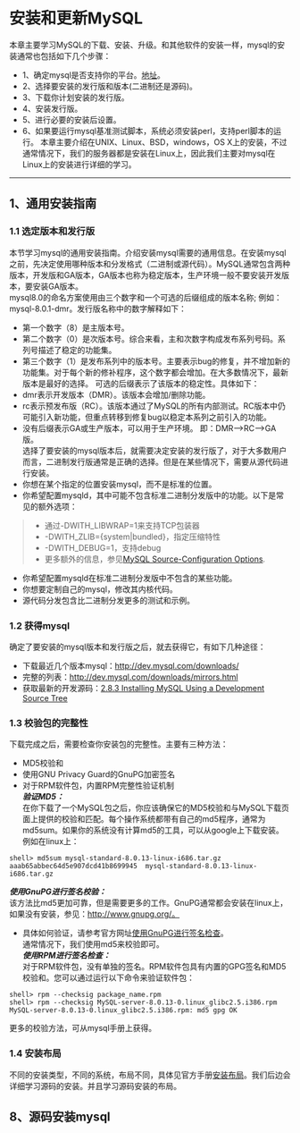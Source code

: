 # 安装和更新MySQL
本章主要学习MySQL的下载、安装、升级。和其他软件的安装一样，mysql的安装通常也包括如下几个步骤：  
 - 1、确定mysql是否支持你的平台。[地址](https://www.mysql.com/support/supportedplatforms/database.html)。
 - 2、选择要安装的发行版和版本(二进制还是源码)。
 - 3、下载你计划安装的发行版。
 - 4、安装发行版。
 - 5、进行必要的安装后设置。
 - 6、如果要运行mysql基准测试脚本，系统必须安装perl，支持perl脚本的运行。
本章主要介绍在UNIX、Linux、BSD，windows，OS X上的安装，不过通常情况下，我们的服务器都是安装在Linux上，因此我们主要对mysql在Linux上的安装进行详细的学习。

---
## 1、通用安装指南
### 1.1 选定版本和发行版
本节学习mysql的通用安装指南。介绍安装mysql需要的通用信息。在安装mysql之前，先决定使用哪种版本和分发格式（二进制或源代码）。MySQL通常包含两种版本，开发版和GA版本，GA版本也称为稳定版本，生产环境一般不要安装开发版本，要安装GA版本。  
mysql8.0的命名方案使用由三个数字和一个可选的后缀组成的版本名称; 例如：mysql-8.0.1-dmr。发行版名称中的数字解释如下：  
 - 第一个数字（8）是主版本号。
 - 第二个数字（0）是次版本号。综合来看，主和次数字构成发布系列号码。系列号描述了稳定的功能集。
 - 第三个数字（1）是发布系列中的版本号。主要表示bug的修复，并不增加新的功能集。对于每个新的修补程序，这个数字都会增加。在大多数情况下，最新版本是最好的选择。
可选的后缀表示了该版本的稳定性。具体如下：  
 - dmr表示开发版本（DMR）。该版本会增加/删除功能。
 - rc表示预发布版（RC）。该版本通过了MySQL的所有内部测试。RC版本中仍可能引入新功能，但重点转移到修复bug以稳定本系列之前引入的功能。
 - 没有后缀表示GA或生产版本，可以用于生产环境。
即：DMR-->RC-->GA版。  
选择了要安装的mysql版本后，就需要决定安装的发行版了，对于大多数用户而言，二进制发行版通常是正确的选择。但是在某些情况下，需要从源代码进行安装。  
 - 你想在某个指定的位置安装mysql，而不是标准的位置。
 - 你希望配置mysqld，其中可能不包含标准二进制分发版中的功能。以下是常见的额外选项：  
 > - 通过-DWITH_LIBWRAP=1来支持TCP包装器
 > - -DWITH_ZLIB={system|bundled}，指定压缩特性
 > - -DWITH_DEBUG=1，支持debug
 > - 更多额外的信息，参见[MySQL Source-Configuration Options](https://dev.mysql.com/doc/refman/8.0/en/source-configuration-options.html).
 - 你希望配置mysqld在标准二进制分发版中不包含的某些功能。
 - 你想要定制自己的mysql，修改其内核代码。
 - 源代码分发包含比二进制分发更多的测试和示例。

### 1.2 获得mysql
 确定了要安装的mysql版本和发行版之后，就去获得它，有如下几种途径：  
 - 下载最近几个版本mysql：http://dev.mysql.com/downloads/
 - 完整的列表：http://dev.mysql.com/downloads/mirrors.html
 - 获取最新的开发源码：[2.8.3 Installing MySQL Using a Development Source Tree](https://dev.mysql.com/doc/refman/8.0/en/installing-development-tree.html)

### 1.3 校验包的完整性
下载完成之后，需要检查你安装包的完整性。主要有三种方法：  
 - MD5校验和
 - 使用GNU Privacy Guard的GnuPG加密签名
 - 对于RPM软件包，内置RPM完整性验证机制  
***验证MD5：***  
在你下载了一个MySQL包之后，你应该确保它的MD5校验和与MySQL下载页面上提供的校验和匹配。每个操作系统都带有自己的md5程序，通常为md5sum。如果你的系统没有计算md5的工具，可以从google上下载安装。例如在linux上：  
```shell
shell> md5sum mysql-standard-8.0.13-linux-i686.tar.gz
aaab65abbec64d5e907dcd41b8699945  mysql-standard-8.0.13-linux-i686.tar.gz
```
***使用GnuPG进行签名校验：***  
该方法比md5更加可靠，但是需要更多的工作。GnuPG通常都会安装在linux上，如果没有安装，参见：http://www.gnupg.org/。  
 - 具体如何验证，请参考官方网址[使用GnuPG进行签名检查](https://dev.mysql.com/doc/refman/8.0/en/checking-gpg-signature.html)。  
通常情况下，我们使用md5来校验即可。  
***使用RPM进行签名检查：***   
对于RPM软件包，没有单独的签名。RPM软件包具有内置的GPG签名和MD5校验和。您可以通过运行以下命令来验证软件包：  
```
shell> rpm --checksig package_name.rpm
shell> rpm --checksig MySQL-server-8.0.13-0.linux_glibc2.5.i386.rpm
MySQL-server-8.0.13-0.linux_glibc2.5.i386.rpm: md5 gpg OK
```
更多的校验方法，可从mysql手册上获得。  

### 1.4 安装布局
不同的安装类型，不同的系统，布局不同，具体见官方手册[安装布局](https://dev.mysql.com/doc/refman/8.0/en/installation-layouts.html)。我们后边会详细学习源码的安装。并且学习源码安装的布局。

## 8、源码安装mysql